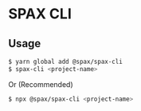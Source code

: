 # SPAX CLI

## Usage

```bash
$ yarn global add @spax/spax-cli
$ spax-cli <project-name>
```

Or (Recommended)

```bash
$ npx @spax/spax-cli <project-name>
```
